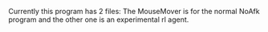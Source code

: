 Currently this program has 2 files: The MouseMover is for the normal NoAfk program and the other one is an experimental rl agent.
